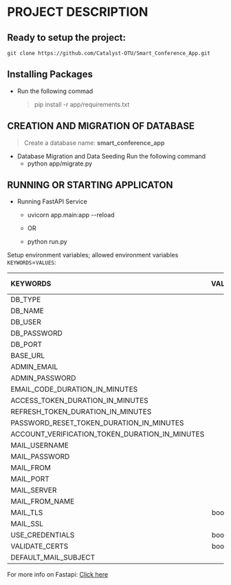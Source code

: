 # PROJECT DESCRIPTION

## Ready to setup the project:
    git clone https://github.com/Catalyst-OTU/Smart_Conference_App.git


## Installing Packages
- Run the following commad
    > pip install -r app/requirements.txt



## CREATION AND MIGRATION OF DATABASE
>  Create a database name: **smart_conference_app**


- Database Migration and Data Seeding
Run the following command
    - python app/migrate.py


## RUNNING OR STARTING APPLICATON
- Running FastAPI Service
    - uvicorn app.main:app --reload

    - OR

    - python run.py





Setup environment variables; allowed environment variables `KEYWORDS`=`VALUES`:

| KEYWORDS | VALUES | DEFAULT VALUE | VALUE TYPE | 
| :------------ | :---------------------: | :------------------: | :------------------: |
| DB_TYPE | | Mysql | string 
| DB_NAME | | smart_conference_app | string 
| DB_USER | | root | string 
| DB_PASSWORD | |  | string 
| DB_PORT | | 3306/3307 | integer   
| BASE_URL | | http://localhost:8000/ | string  
| ADMIN_EMAIL | | admin@admin.com | string 
| ADMIN_PASSWORD | | openforme | string 
| EMAIL_CODE_DURATION_IN_MINUTES | | 15 | integer 
| ACCESS_TOKEN_DURATION_IN_MINUTES | | 60 | integer 
| REFRESH_TOKEN_DURATION_IN_MINUTES | | 600 | integer 
| PASSWORD_RESET_TOKEN_DURATION_IN_MINUTES | | 15 | integer 
| ACCOUNT_VERIFICATION_TOKEN_DURATION_IN_MINUTES | | 15 | integer 
| MAIL_USERNAME | | | string 
| MAIL_PASSWORD | | | string 
| MAIL_FROM | | | string 
| MAIL_PORT | | | string 
| MAIL_SERVER | | | string 
| MAIL_FROM_NAME | | | string 
| MAIL_TLS |  boolean 
| MAIL_SSL | | false | boolean 
| USE_CREDENTIALS |  boolean 
| VALIDATE_CERTS |  boolean 
| DEFAULT_MAIL_SUBJECT | | | string 





For more info on Fastapi: [Click here](https://fastapi.tiangolo.com/)

